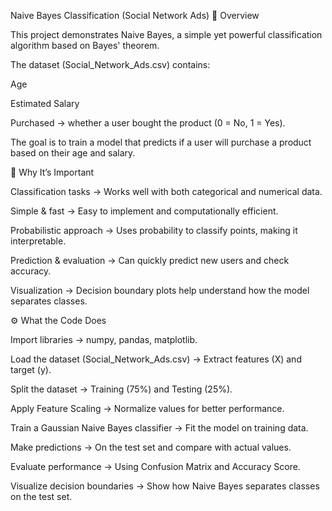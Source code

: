Naive Bayes Classification (Social Network Ads)
📌 Overview

This project demonstrates Naive Bayes, a simple yet powerful classification algorithm based on Bayes' theorem.

The dataset (Social_Network_Ads.csv) contains:

Age

Estimated Salary

Purchased → whether a user bought the product (0 = No, 1 = Yes).

The goal is to train a model that predicts if a user will purchase a product based on their age and salary.

🚀 Why It’s Important

Classification tasks → Works well with both categorical and numerical data.

Simple & fast → Easy to implement and computationally efficient.

Probabilistic approach → Uses probability to classify points, making it interpretable.

Prediction & evaluation → Can quickly predict new users and check accuracy.

Visualization → Decision boundary plots help understand how the model separates classes.

⚙️ What the Code Does

Import libraries → numpy, pandas, matplotlib.

Load the dataset (Social_Network_Ads.csv) → Extract features (X) and target (y).

Split the dataset → Training (75%) and Testing (25%).

Apply Feature Scaling → Normalize values for better performance.

Train a Gaussian Naive Bayes classifier → Fit the model on training data.

Make predictions → On the test set and compare with actual values.

Evaluate performance → Using Confusion Matrix and Accuracy Score.

Visualize decision boundaries → Show how Naive Bayes separates classes on the test set.
